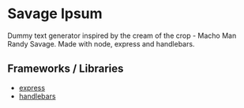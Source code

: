 # Savage Ipsum 
Dummy text generator inspired by the cream of the crop - Macho Man Randy Savage. Made with node, express and handlebars.

## Frameworks / Libraries
- [express](https://expressjs.com/)
- [handlebars](https://www.npmjs.com/package/express-handlebars)